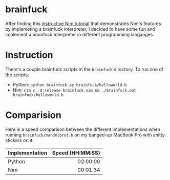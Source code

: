 # brainfuck

After finding this [instructive Nim tutorial](https://howistart.org/posts/nim/1/index.html) that demonstrates Nim's features by implemeting a brainfuck interpreter, I decided to have some fun and implement a brainfuck interpreter in different programming langauges.


# Instruction
There's a couple brainfuck scripts in the `brainfuck` directory. To run one of the scripts:
- Python: `python brainfuck.py brainfuck/helloworld.b`
- Nim: `nim c -d:release brainfuck.nim && ./brainfuck.out brainfuck/helloworld.b`

# Comparision
Here is a speed comparison between the different implementations when running `brainfuck/mandelbrot.b` on my banged-up MacBook Pro with shitty stickers on it:

| Implementation | Speed (HH:MM:SS) |
|:-------------- | ----------------:|
| Python         |         02:00:00 |
| Nim            |         00:01:34 |
